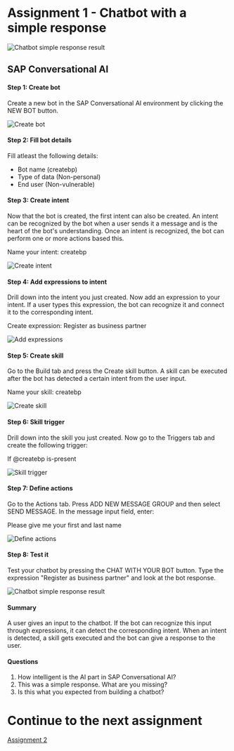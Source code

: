 # Assignment 1 - Chatbot with a simple response

![Chatbot simple response result](https://github.com/iemkek/SAP_Conversational_AI_Assignments/blob/master/img/simpleResponseTest.png)

## SAP Conversational AI

#### Step 1: Create bot
Create a new bot in the SAP Conversational AI environment by clicking the NEW BOT button.

![Create bot](https://github.com/iemkek/SAP_Conversational_AI_Assignments/blob/master/img/simpleResponse1.png)

#### Step 2: Fill bot details
Fill atleast the following details:
- Bot name (createbp)
- Type of data (Non-personal)
- End user (Non-vulnerable)

#### Step 3: Create intent
Now that the bot is created, the first intent can also be created. An intent can be recognized by the bot when a user sends it a message and is the heart of the bot's understanding. Once an intent is recognized, the bot can perform one or more actions based this.

Name your intent: createbp

![Create intent](https://github.com/iemkek/SAP_Conversational_AI_Assignments/blob/master/img/simpleResponse3.png)

#### Step 4: Add expressions to intent
Drill down into the intent you just created. Now add an expression to your intent. If a user types this expression, the bot can recognize it and connect it to the corresponding intent.

Create expression: Register as business partner

![Add expressions](https://github.com/iemkek/SAP_Conversational_AI_Assignments/blob/master/img/simpleResponse4.png)

#### Step 5: Create skill
Go to the Build tab and press the Create skill button. A skill can be executed after the bot has detected a certain intent from the user input.

Name your skill: createbp

![Create skill](https://github.com/iemkek/SAP_Conversational_AI_Assignments/blob/master/img/simpleResponse5.png)

#### Step 6: Skill trigger
Drill down into the skill you just created. Now go to the Triggers tab and create the following trigger:

If @createbp is-present

![Skill trigger](https://github.com/iemkek/SAP_Conversational_AI_Assignments/blob/master/img/simpleResponse6.png)

#### Step 7: Define actions
Go to the Actions tab. Press ADD NEW MESSAGE GROUP and then select SEND MESSAGE. In the message input field, enter:

Please give me your first and last name

![Define actions](https://github.com/iemkek/SAP_Conversational_AI_Assignments/blob/master/img/simpleResponse7.png)

#### Step 8: Test it
Test your chatbot by pressing the CHAT WITH YOUR BOT button. Type the expression "Register as business partner" and look at the bot response.

![Chatbot simple response result](https://github.com/iemkek/SAP_Conversational_AI_Assignments/blob/master/img/simpleResponseTest.png)

#### Summary

A user gives an input to the chatbot. If the bot can recognize this input through expressions, it can detect the corresponding intent. When an intent is detected, a skill gets executed and the bot can give a response to the user.

#### Questions

1.	How intelligent is the AI part in SAP Conversational AI?
2.	This was a simple response. What are you missing?
3.	Is this what you expected from building a chatbot?

# Continue to the next assignment
[Assignment 2](https://github.com/iemkek/SAP_Conversational_AI_Assignments/tree/2_Chatbot_with_response_from_webhook)
